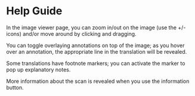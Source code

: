 # Help Guide

In the image viewer page, you can zoom in/out on the image (use the +/- icons) and/or move around by clicking and dragging.

You can toggle overlaying annotations on top of the image; as you hover over an annotation, the appropriate 
line in the translation will be revealed.

Some translations have footnote markers; you can activate the marker to pop up explanatory notes.

More information about the scan is revealed when you use the information button.